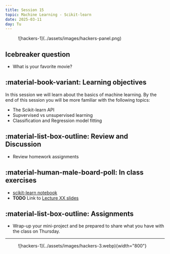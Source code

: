 ```yaml
---
title: Session 15
topic: Machine Learning - Scikit-learn
date: 2025-03-11
day: Tu
---
```



<figure markdown="span">
  ![hackers-1](../assets/images/hackers-panel.png)
</figure>

## Icebreaker question
* What is your favorite movie?

## :material-book-variant: Learning objectives
In this session we will learn about the basics of machine learning. By the end of this session you will 
be more familiar with the following topics:

- The Scikit-learn API
- Supvervised vs unsupervised learning
- Classification and Regression model fitting


## :material-list-box-outline: Review and Discussion
- Review homework assignments

## :material-human-male-board-poll: In class exercises
- [scikit-learn notebook](../../../notebooks/nb-2.0-bash-practice.ipynb)
- **TODO** Link to [Lecture XX slides](../../lectures/XX/) 

## :material-list-box-outline: Assignments
- Wrap-up your mini-project and be prepared to share what you have with the class on Thursday. 

---------------------


<figure markdown="span">
  ![hackers-1](../assets/images/hackers-3.webp){width="800"}
</figure>

<!-- Notes
* Show the github 'Preview' tab
-->
